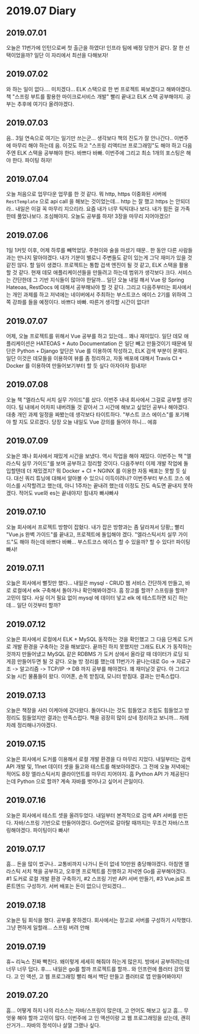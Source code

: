 2019.07 Diary
=================

## 2019.07.01

오늘은 11번가에 인턴으로써 첫 출근을 하였다! 인프라 팀에 배정 당한거 같다. 잘 한 선택이었을까? 일단 이 자리에서 최선을 다해보자!

## 2019.07.02

와 하는 일이 없다.... 미치겠다... ELK 스택으로 한 번 프로젝트 짜보겠다고 해봐야겠다. 책 "스프링 부트를 활용한 마이크로서비스 개발" 빨리 끝내고 ELK 스택 공부해야지. 공부는 추후에 여기다 올려야겠다.

## 2019.07.03

음.. 3일 연속으로 여기는 일기만 쓰는군... 생각보다 책의 진도가 잘 안나간다.. 이번주에 마무리 해야 하는데 음. 이것도 하고 "스프링 리액티브 프로그래밍"도 해야 하고 다음 주엔 ELK 스택을 공부해야 한다. 바쁘다 바빠. 이번주에 그리고 최소 1개의 포스팅은 해야 한다. 파이팅 하자!

## 2019.07.04

오늘 처음으로 업무다운 업무를 한 것 같다. 뭐 http, https 이중화된 서버에 `RestTemplate` 으로 api call 을 해보는 것이었는데... http 는 잘 했고 https 는 안되더라.. 내일은 이걸 꼭 마무리 지으리라. 요즘 내가 너무 틱틱대나 보다. 내가 힘든 걸 가족한테 풀었나보다. 조심해야지. 오늘도 공부를 하자! 3장을 마무리 지어야겠으!

## 2019.07.06

1일 1커밋 이후, 어제 하루를 빼먹었당. 주현이와 술을 마셨기 때문.. 한 동안 다른 사람들과는 만나지 말아야겠다. 내가 기분이 별로니 주변들도 같이 있는게 그닥 재미가 있을 것 같진 않다. 할 일이 생겼다. 프로젝트는 통합 겁색 엔진이 될 것 같고, ELK 스택을 활용할 것 같다. 현재 데모 애플리케이션들을 만들려고 하는데 범위가 생각보다 크다. 서비스는 간단한데 그 기반 지식들이 많아야 한달까... 일단 오늘 내일 해서 Vue 랑 Spring Hateoas, RestDocs 에 대해서 공부해놔야 할 것 같다. 그리고 다음주부터는 회사에서는 개인 과제를 하고 저녁에는 네이버에서 주최하는 부스트코스 에이스 2기를 위하여 그 쪽 강좌를 들을 예정이다. 바쁘다 바빠.  따른거 생각할 시간이 없다!! 

## 2019.07.07

어제, 오늘 프로젝트를 위해서 Vue 공부를 하고 있는데... 꽤나 재미있다. 일단 데모 애플리케이션은 HATEOAS + Auto Documentation 은 일단 빼고 만들것이기 때문에 뒷단은 Python + Django 앞단은 Vue 를 이용하여 작성하고, ELK 검색 부분이 문제다. 일단 이것은 데모들을 이용하여 뷰를 좀 정리하고, 자동 배포에 대해서 Travis CI + Docker 를 이용하여 만들어보기부터 할 듯 싶다 아자아자 힘내자!

## 2019.07.08

오늘 책 "엘라스틱 서치 실무 가이드"를 샀다. 이번주 내내 회사에서 그걸로 공부할 생각이다. 팀 내에서 어차피 내버려둘 것 같아서 그 시간에 해보고 싶었던 공부나 해야겠다. 대충 개인 과제 일정을 짜봤는데 생각보다 타이트하다. "부스트 코스 에이스"를 포기해야 할 지도 모르겠다. 당장 오늘 내일도 Vue 강의를 들어야 하니... 에휴

## 2019.07.09

오늘은 꽤나 회사에서 재밌게 시간을 보냈다. 역시 작업을 해야 재밌다. 이번주는 책 "엘라스틱 실무 가이드"를 보며 공부하고 정리할 것이다. 다음주부터 이제 개발 작업에 돌입할텐데 더 재밌겠지? 뭐 Docker + CI + NGINX 를 이용한 자동 배포는 못할 듯 싶다. 대신 쿼리 튜닝에 대해서 알아볼 수 있으니 이득이려나? 이번주부터 부스트 코스 에이스를 시작할려고 했는데, 아니 1주차는 끝내려 했는데 이정도 진도 속도면 끝내지 못하겠다. 적어도 vue와 es는 끝내야지! 힘내자 빠샤빠샤

## 2019.07.10

오늘 회사에서 프로젝트 방향이 잡혔다. 내가 잡은 방향과는 좀 달라져서 당황;; 빨리 "Vue.js 완벽 가이드"를 끝내고, 프로젝트에 돌입해야 겠다. "엘라스틱서치 실무 가이드"도 해야 하는데 바쁘다 바빠... 부스트코스 에이스 할 수 있을까? 할 수 있다!! 파이팅 빠샤!   

## 2019.07.11

오늟은 회사에서 뻘짓만 했다... 내일은 mysql - CRUD 웹 서비스 간단하게 만들고, 바로 로컬에서 elk 구축해서 돌아가나 확인해봐야겠다. 흠 장고를 할까? 스프링을 할까? 고민이 많다. 사실 이거 필요 없이 mysql 에 데이터 넣고 elk 에 테스트하면 되긴 하는데... 일단 이것부터 할까?

## 2019.07.12

오늘은 회사에서 로컬에서 ELK + MySQL 동작하는 것을 확인했고 그 다음 단계로 도커로 개발 환경을 구축하는 것을 해보았다. 끝까진 하지 못했지만 그래도 ELK 가 동작하는 것까지 만들어냈고 MySQL 같은 RDBMS 가 도커 상에서 올라갈 때 데이터가 로딩 되게끔 만들어두면 될 것 같다. 오늘 방 정리를 했는데 11번가가 끝나는대로 Go -> 자료구조 -> 알고리즘 -> TCP/IP -> DB 까지 공부를 해야겠다. 꽤 재미날것 같다. 아 그리고 오늘 시킨 물품들이 왔다. 이어폰, 손목 받침대, 모니터 받침대. 결과는 만족스럽다.

## 2019.07.13

오늘은 책장을 사러 이케아에 갔다왔다. 돌아다니는 것도 힘들었고 조립도 힘들었고 방 정리도 힘들었지만 결과는 만족스럽다. 책을 굉장히 많이 샀네 정리하고 보니까... 차례 차례 정리해나가야겠다.  

## 2019.07.15

오늘은 회사에서 도커를 이용해서 로컬 개발 환경을 다 마무리 지었다. 내일부터는 검색 API 개발 및, 11net 데이터 셋을 들고와 테스트를 해보아야겠다. 그 전에 오늘 저녁에는 적어도 8장 엘라스틱서치 클라이언트를 마무리 지어야지. 흠 Python API 가 제공된다는데 Python 으로 할까? 계속 자바를 벗어나고 싶어서 큰일이다.

## 2019.07.16

오늘은 회사에서 테스트 셋을 올려두었다. 내일부터 본격적으로 검색 API 서버를 만든다. 자바/스프링 기반으로 만들어야겠다. Go언어로 갈아탈 때까지는 무조건 자바/스프링해야겠다. 파이팅이다 빠샤! 

## 2019.07.17

흠... 돈을 많이 썼구나.. 교통비까지 나가니 돈이 없네 10만원 충당해야겠다. 아침엔 엘라스틱 서치 책을 공부하고, 오후엔 프로젝트를 진행하고 저녁엔 Go를 공부해야겠다. #1 도커로 로컬 개발 환경 구축하기, #2 스프링 기반 API 서버 만들기, #3 Vue.js로 프론트엔드 구성하기. 서버 배포는 돈이 없으니 안되겠다... 

## 2019.07.18

오늘은 팀 회식을 했다. 공부를 못하겠다. 회사에서는 장고로 서버를 구성하기 시작했다. 그냥 편하게 일할래... 스프링 버려 안해

## 2019.07.19

휴~ 리눅스 진짜 빡친다. 왜이렇게 세세히 해줘야 하는게 많은지. 방에서 공부하려는데 너무 너무 덥다. 후.... 내일은 go를 할까 프로젝트를 할까.. 와 인프런에 플러터 강의 떴다. 고 인 액션, 고 웹 프로그래밍 빨리 해서 백단 만들고 플러터로 앱 만들어봐야지!

## 2019.07.20

흠... 어떻게 하지 나의 리소스는 자바/스프링이 많은데, 고 언어도 해보고 싶고 흠... 무엇읗 해야 할까 고민이 많다. 이번주에 고 인 액션이랑 고 웹 프로그래밍을 샀는데, 괜히 산거가... 자바의 정석이나 살껄 그랬나 싶다.
